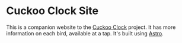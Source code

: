 # Cuckoo Clock Site

This is a companion website to the [Cuckoo Clock](http://github.com/dnywh/cuckoo-clock) project. It has more information on each bird, available at a tap. It's built using [Astro](https://astro.build/).
